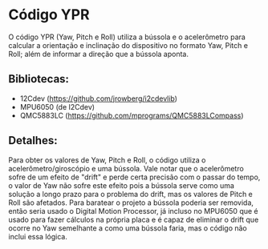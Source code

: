 Código YPR
=====================

O código YPR (Yaw, Pitch e Roll) utiliza a bússola e o acelerômetro para calcular a orientação e inclinação do dispositivo no formato Yaw, Pitch e Roll;
além de informar a direção que a bússola aponta.

Bibliotecas:  
--------
  - 12Cdev (https://github.com/jrowberg/i2cdevlib)
  - MPU6050 (de I2Cdev)
  - QMC5883LC (https://github.com/mprograms/QMC5883LCompass)
  
Detalhes:
--------
  Para obter os valores de Yaw, Pitch e Roll, o código utiliza o acelerômetro/giroscópio e uma bússola.
  Vale notar que o acelerômetro sofre de um efeito de "drift" e perde certa precisão com o passar do tempo, o valor de Yaw não sofre este efeito pois a bússola serve como uma solução a longo prazo para o problema do drift, mas os valores de Pitch e Roll são afetados. 
  Para baratear o projeto a bússola poderia ser removida, então seria usado o Digital Motion Processor, já incluso no MPU6050 que é usado para fazer cálculos na própria placa e é capaz de eliminar o drift que ocorre no Yaw semelhante a como uma bússola faria, mas o código não inclui essa lógica.
